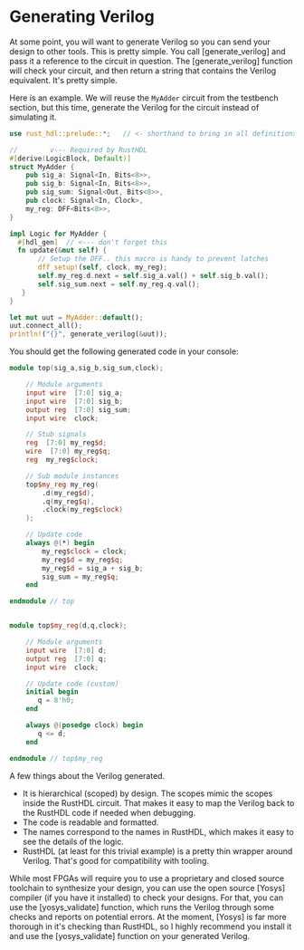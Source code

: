 # Generating Verilog

At some point, you will want to generate Verilog so you can send your design to other
tools.  This is pretty simple.  You call [generate_verilog] and pass it a reference
to the circuit in question.  The [generate_verilog] function will check your circuit,
and then return a string that contains the Verilog equivalent.  It's pretty simple.

Here is an example.  We will reuse the `MyAdder` circuit from the testbench section,
but this time, generate the Verilog for the circuit instead of simulating it.

```rust
use rust_hdl::prelude::*;   // <- shorthand to bring in all definitions

//        v--- Required by RustHDL
#[derive(LogicBlock, Default)]
struct MyAdder {
    pub sig_a: Signal<In, Bits<8>>,
    pub sig_b: Signal<In, Bits<8>>,
    pub sig_sum: Signal<Out, Bits<8>>,
    pub clock: Signal<In, Clock>,
    my_reg: DFF<Bits<8>>,
}

impl Logic for MyAdder {
  #[hdl_gen]  // <--- don't forget this
  fn update(&mut self) {
       // Setup the DFF.. this macro is handy to prevent latches
       dff_setup!(self, clock, my_reg);
       self.my_reg.d.next = self.sig_a.val() + self.sig_b.val();
       self.sig_sum.next = self.my_reg.q.val();
   }
}

let mut uut = MyAdder::default();
uut.connect_all();
println!("{}", generate_verilog(&uut));
```

You should get the following generated code in your console:
```verilog
module top(sig_a,sig_b,sig_sum,clock);

    // Module arguments
    input wire  [7:0] sig_a;
    input wire  [7:0] sig_b;
    output reg  [7:0] sig_sum;
    input wire  clock;

    // Stub signals
    reg  [7:0] my_reg$d;
    wire  [7:0] my_reg$q;
    reg  my_reg$clock;

    // Sub module instances
    top$my_reg my_reg(
        .d(my_reg$d),
        .q(my_reg$q),
        .clock(my_reg$clock)
    );

    // Update code
    always @(*) begin
        my_reg$clock = clock;
        my_reg$d = my_reg$q;
        my_reg$d = sig_a + sig_b;
        sig_sum = my_reg$q;
    end

endmodule // top


module top$my_reg(d,q,clock);

    // Module arguments
    input wire  [7:0] d;
    output reg  [7:0] q;
    input wire  clock;

    // Update code (custom)
    initial begin
       q = 8'h0;
    end

    always @(posedge clock) begin
       q <= d;
    end

endmodule // top$my_reg
```

A few things about the Verilog generated.
  - It is hierarchical (scoped) by design.  The scopes mimic the scopes inside the RustHDL circuit.
 That makes it easy to map the Verilog back to the RustHDL code if needed when debugging.
  - The code is readable and formatted.
  - The names correspond to the names in RustHDL, which makes it easy to see the details of the logic.
  - RustHDL (at least for this trivial example) is a pretty thin wrapper around Verilog.  That's
good for compatibility with tooling.

While most FPGAs will require you to use a proprietary and closed source toolchain to synthesize
your design, you can use the open source [Yosys] compiler (if you have it installed) to
check your designs.  For that, you can use the [yosys_validate] function, which runs the Verilog
through some checks and reports on potential errors.  At the moment, [Yosys] is far more
thorough in it's checking than RustHDL, so I highly recommend you install it and use the
[yosys_validate] function on your generated Verilog.
